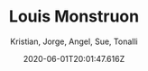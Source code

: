 ---
title: 'Louis Monstruon'
date: 2020-06-01T20:01:47.616Z
description: 'Un e-comerce enfocado a mobile first y PWA, implementando Stripe y PayPal como métodos de pago. Este es el proyecto final que hicimos como equipo en Platzi Master donde fui parte del equipo de Frontend.'
author: 'Kristian, Jorge, Angel, Sue, Tonalli'
twitterUser: 'TuentyFaiv'
banner: ./cover.png
color: '#5BDBC3'
url: 'https://louis-monstruon.now.sh/'
---